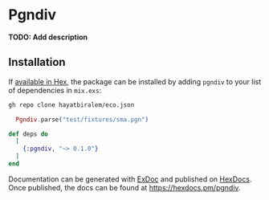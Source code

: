 # Pgndiv

**TODO: Add description**

## Installation

If [available in Hex](https://hex.pm/docs/publish), the package can be installed
by adding `pgndiv` to your list of dependencies in `mix.exs`:

```sh
gh repo clone hayatbiralem/eco.json
```

```elixir
  Pgndiv.parse("test/fixtures/sma.pgn")
  ``` 
```elixir
def deps do
  [
    {:pgndiv, "~> 0.1.0"}
  ]
end
```

Documentation can be generated with [ExDoc](https://github.com/elixir-lang/ex_doc)
and published on [HexDocs](https://hexdocs.pm). Once published, the docs can
be found at <https://hexdocs.pm/pgndiv>.

